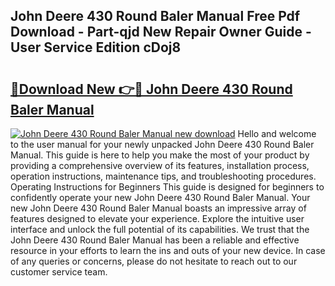 ## John Deere 430 Round Baler Manual Free Pdf Download - Part-qjd New Repair Owner Guide - User Service Edition cDoj8

# <h2><a href="http://bc95126.oget.top/?id=John+Deere+430+Round+Baler+Manual">🔗Download New 👉🔴 John Deere 430 Round Baler Manual</a></h2>

[![John Deere 430 Round Baler Manual new download](https://i.imgur.com/5g1atiW.png)](http://bc95126.oget.top/?id=John+Deere+430+Round+Baler+Manual)
Hello and welcome to the user manual for your newly unpacked John Deere 430 Round Baler Manual. This guide is here to help you make the most of your product by providing a comprehensive overview of its features, installation process, operation instructions, maintenance tips, and troubleshooting procedures. Operating Instructions for Beginners This guide is designed for beginners to confidently operate your new John Deere 430 Round Baler Manual. Your new John Deere 430 Round Baler Manual boasts an impressive array of features designed to elevate your experience. Explore the intuitive user interface and unlock the full potential of its capabilities. We trust that the John Deere 430 Round Baler Manual has been a reliable and effective resource in your efforts to learn the ins and outs of your new device. In case of any queries or concerns, please do not hesitate to reach out to our customer service team.
